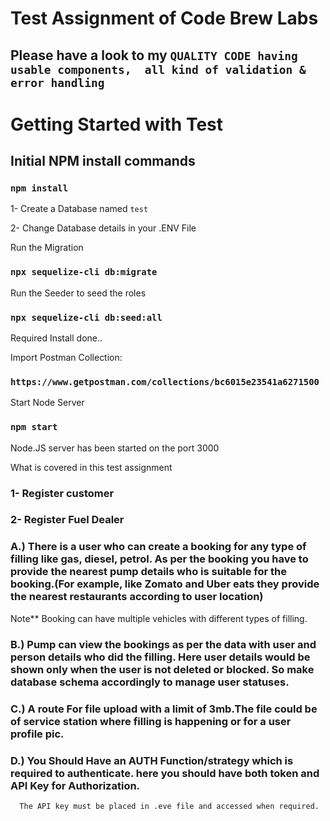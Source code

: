 # Test Assignment of Code Brew Labs

## Please have a look to my `QUALITY CODE having  usable components,  all kind of validation & error handling`

# Getting Started with Test


## Initial NPM install commands

### `npm install`

1- Create a Database named `test`

2- Change Database details in your .ENV File


Run the Migration

### `npx sequelize-cli db:migrate`

Run the Seeder to seed the roles


### `npx sequelize-cli db:seed:all`

Required Install done..

Import Postman Collection: 

### `https://www.getpostman.com/collections/bc6015e23541a6271500`


Start Node Server
### `npm start`

Node.JS server has been started on the port 3000



What is covered in this test assignment

### 1- Register customer
### 2- Register Fuel Dealer


### A.) There is a user who can create a booking for any type of filling like gas, diesel, petrol. As per the booking you have to provide the nearest pump details who is suitable for the booking.(For example, like Zomato and Uber eats they provide the nearest restaurants according to user location)
 Note** Booking can have multiple vehicles with different types of filling.

### B.) Pump can view the bookings as per the data with user and person details who did the filling. Here user details would be shown only when the user is not deleted or blocked. So make database schema accordingly to manage user statuses.

### C.) A route For file upload with a limit of 3mb.The file could be of service station where filling is happening or for a user profile pic.

### D.) You Should Have an AUTH Function/strategy which is required to authenticate. here you should have both token and API Key for Authorization.
      The API key must be placed in .eve file and accessed when required.
